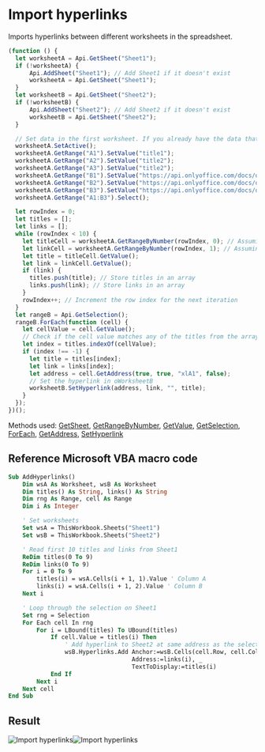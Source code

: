 # Import hyperlinks

Imports hyperlinks between different worksheets in the spreadsheet.

<!-- This code snippet is shown in the screenshot. -->

<!-- eslint-skip -->

```ts
(function () {
  let worksheetA = Api.GetSheet("Sheet1");
  if (!worksheetA) {
      Api.AddSheet("Sheet1"); // Add Sheet1 if it doesn't exist
      worksheetA = Api.GetSheet("Sheet1");
  }
  let worksheetB = Api.GetSheet("Sheet2");
  if (!worksheetB) {
      Api.AddSheet("Sheet2"); // Add Sheet2 if it doesn't exist
      worksheetB = Api.GetSheet("Sheet2");
  }

  // Set data in the first worksheet. If you already have the data that you want to use, you can remove it.
  worksheetA.SetActive();
  worksheetA.GetRange("A1").SetValue("title1");
  worksheetA.GetRange("A2").SetValue("title2");
  worksheetA.GetRange("A3").SetValue("title2");
  worksheetA.GetRange("B1").SetValue("https://api.onlyoffice.com/docs/office-api/usage-api/spreadsheet-api/");
  worksheetA.GetRange("B2").SetValue("https://api.onlyoffice.com/docs/office-api/usage-api/text-document-api/");
  worksheetA.GetRange("B3").SetValue("https://api.onlyoffice.com/docs/office-api/usage-api/presentation-api/");
  worksheetA.GetRange("A1:B3").Select();

  let rowIndex = 0;
  let titles = [];
  let links = [];
  while (rowIndex < 10) {
    let titleCell = worksheetA.GetRangeByNumber(rowIndex, 0); // Assuming title is in column A
    let linkCell = worksheetA.GetRangeByNumber(rowIndex, 1); // Assuming link is in column B
    let title = titleCell.GetValue();
    let link = linkCell.GetValue();
    if (link) {
      titles.push(title); // Store titles in an array
      links.push(link); // Store links in an array
    }
    rowIndex++; // Increment the row index for the next iteration
  }
  let rangeB = Api.GetSelection();
  rangeB.ForEach(function (cell) {
    let cellValue = cell.GetValue();
    // Check if the cell value matches any of the titles from the array
    let index = titles.indexOf(cellValue);
    if (index !== -1) {
      let title = titles[index];
      let link = links[index];
      let address = cell.GetAddress(true, true, "xlA1", false);
      // Set the hyperlink in oWorksheetB
      worksheetB.SetHyperlink(address, link, "", title);
    }
  });
})();
```

Methods used: [GetSheet](/docs/office-api/usage-api/spreadsheet-api/Api/Methods/GetSheet.md), [GetRangeByNumber](/docs/office-api/usage-api/spreadsheet-api/ApiWorksheet/Methods/GetRangeByNumber.md), [GetValue](/docs/office-api/usage-api/spreadsheet-api/ApiRange/Methods/GetValue.md), [GetSelection](/docs/office-api/usage-api/spreadsheet-api/Api/Methods/GetSelection.md), [ForEach](/docs/office-api/usage-api/spreadsheet-api/ApiRange/Methods/ForEach.md), [GetAddress](/docs/office-api/usage-api/spreadsheet-api/ApiRange/Methods/GetAddress.md), [SetHyperlink](/docs/office-api/usage-api/spreadsheet-api/ApiWorksheet/Methods/SetHyperlink.md)

## Reference Microsoft VBA macro code

<!-- code generated with AI -->

```vb
Sub AddHyperlinks()
    Dim wsA As Worksheet, wsB As Worksheet
    Dim titles() As String, links() As String
    Dim rng As Range, cell As Range
    Dim i As Integer

    ' Set worksheets
    Set wsA = ThisWorkbook.Sheets("Sheet1")
    Set wsB = ThisWorkbook.Sheets("Sheet2")

    ' Read first 10 titles and links from Sheet1
    ReDim titles(0 To 9)
    ReDim links(0 To 9)
    For i = 0 To 9
        titles(i) = wsA.Cells(i + 1, 1).Value ' Column A
        links(i) = wsA.Cells(i + 1, 2).Value ' Column B
    Next i

    ' Loop through the selection on Sheet1
    Set rng = Selection
    For Each cell In rng
        For i = LBound(titles) To UBound(titles)
            If cell.Value = titles(i) Then
                ' Add hyperlink to Sheet2 at same address as the selected cell
                wsB.Hyperlinks.Add Anchor:=wsB.Cells(cell.Row, cell.Column), _
                                   Address:=links(i), _
                                   TextToDisplay:=titles(i)
            End If
        Next i
    Next cell
End Sub
```

## Result

<!-- imgpath -->

![Import hyperlinks](/assets/images/plugins/import-hyperlinks.png#gh-light-mode-only)![Import hyperlinks](/assets/images/plugins/import-hyperlinks.dark.png#gh-dark-mode-only)
